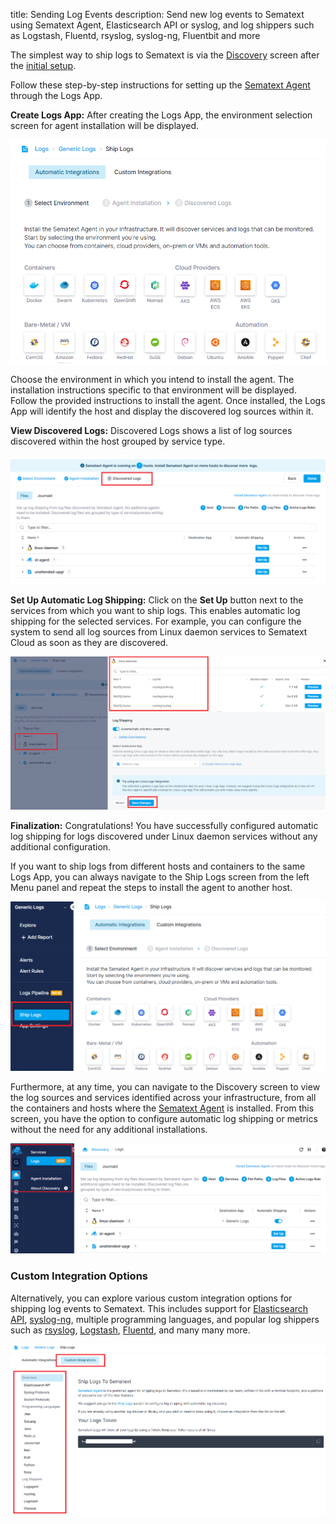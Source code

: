 title: Sending Log Events
description: Send new log events to Sematext using Sematext Agent, Elasticsearch API or syslog, and log shippers such as  Logstash, Fluentd, rsyslog, syslog-ng, Fluentbit and more

The simplest way to ship logs to Sematext is via the [Discovery](discovery/intro/) screen after the [initial setup](discovery/setup/). 

Follow these step-by-step instructions for setting up the [Sematext Agent](https://sematext.com/docs/agents/sematext-agent/) through the Logs App.

**Create Logs App:** After creating the Logs App, the environment selection screen for agent installation will be displayed.

![Logs App Select an Environment](../images/logs/select-environment.png)

Choose the environment in which you intend to install the agent. The installation instructions specific to that environment will be displayed.
Follow the provided instructions to install the agent. Once installed, the Logs App will identify the host and display the discovered log sources within it.

**View Discovered Logs:** Discovered Logs shows a list of log sources discovered within the host grouped by service type.

![Logs App Discovered Logs](../images/logs/discovered-logs.png)

**Set Up Automatic Log Shipping:** Click on the **Set Up** button next to the services from which you want to ship logs. This enables automatic log shipping for the selected services. For example, you can configure the system to send all log sources from Linux daemon services to Sematext Cloud as soon as they are discovered.

![Logs App Set Up Log Shipping](../images/logs/set-up-log-shipping.png)

**Finalization:** Congratulations! You have successfully configured automatic log shipping for logs discovered under Linux daemon services without any additional configuration.

If you want to ship logs from different hosts and containers to the same Logs App, you can always navigate to the Ship Logs screen from the left Menu panel and repeat the steps to install the agent to another host.

![Logs App Ship Logs](../images/logs/ship-logs.png)

Furthermore, at any time, you can navigate to the Discovery screen to view the log sources and services identified across your infrastructure, from all the containers and hosts where the [Sematext Agent](https://sematext.com/docs/agents/sematext-agent/) is installed. From this screen, you have the option to configure automatic log shipping or metrics without the need for any additional installations.

![Sematext Discovery](../images/logs/sematext-discovery.png)

### Custom Integration Options

Alternatively, you can explore various custom integration options for shipping log events to Sematext. This includes support for [Elasticsearch API](index-events-via-elasticsearch-api), [syslog-ng](syslog-ng), multiple programming languages, and popular log shippers such as [rsyslog](rsyslog), [Logstash](logstash), [Fluentd](https://github.com/uken/fluent-plugin-elasticsearch), and many many more.

![Logs App Custom Integrations](../images/logs/custom-integrations.png)
